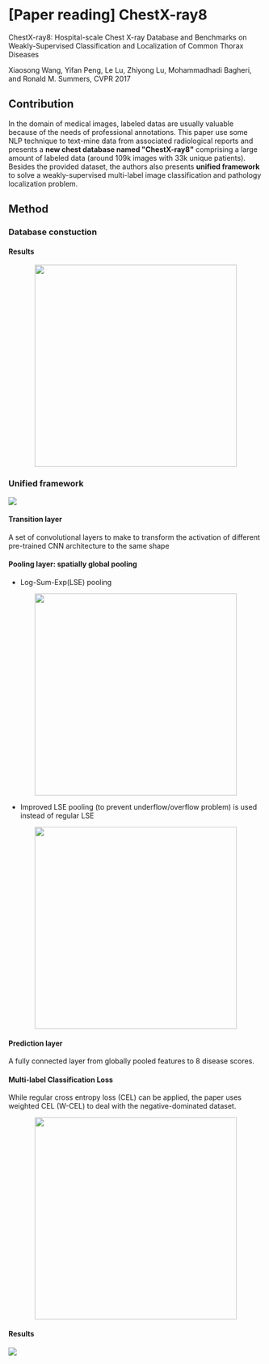 # [Paper reading] ChestX-ray8
ChestX-ray8: Hospital-scale Chest X-ray Database and Benchmarks on Weakly-Supervised Classification and Localization of Common Thorax Diseases

Xiaosong Wang, Yifan Peng, Le Lu, Zhiyong Lu, Mohammadhadi Bagheri, and Ronald M. Summers, CVPR 2017

## Contribution
In the domain of medical images, labeled datas are usually valuable because of the needs of professional annotations. This paper use some NLP technique to text-mine data from associated radiological reports and presents a **new chest database named "ChestX-ray8"** comprising a large amount of labeled data (around 109k images with 33k unique patients).
Besides the provided dataset, the authors also presents **unified framework** to solve a weakly-supervised multi-label image classification and pathology localization problem.

## Method
### Database constuction

#### Results
<p align="center">
  <img src="https://i.imgur.com/TWSeUum.png" width="400">
</p>

### Unified framework
![](https://i.imgur.com/eo6bR7e.png)

#### Transition layer
A set of convolutional layers to make to transform the activation of different pre-trained CNN architecture to the same shape

#### Pooling layer: spatially global pooling
- Log-Sum-Exp(LSE) pooling
<p align="center">
  <img src="https://i.imgur.com/BfTY9Lp.png" width="400">
</p>

- Improved LSE pooling (to prevent underflow/overflow problem) is used instead of regular LSE
<p align="center">
  <img src="https://i.imgur.com/mYGzuir.png" width="400">
</p>

#### Prediction layer
A fully connected layer from globally pooled features to 8 disease scores.

#### Multi-label Classification Loss
While regular cross entropy loss (CEL) can be applied, the paper uses weighted CEL (W-CEL) to deal with the negative-dominated dataset.
<p align="center">
  <img src="https://i.imgur.com/oJbbaqv.png" width="400">
</p>

#### Results
![](https://i.imgur.com/7vbNhOE.png)
